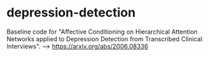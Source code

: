 # depression-detection

Baseline code for "Affective Conditioning on Hierarchical Attention Networks applied to Depression Detection from Transcribed Clinical Interviews".
--> https://arxiv.org/abs/2006.08336

